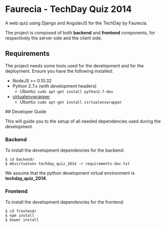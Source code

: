 # Faurecia - TechDay Quiz 2014

A web quiz using Django and AngularJS for the TechDay by Faurecia.

The project is composed of both **backend** and **frontend** components, for respectively the server side and the client side.

## Requirements

The project needs some tools used for the development and for the deployment. Ensure you have the following installed:

* NodeJS >= 0.10.32
* Python 2.7.x (with development headers)
    * Ubuntu: `sudo apt-get install python2.7-dev`
* [virtualenvwrapper](http://virtualenvwrapper.readthedocs.org/)
    * Ubuntu: `sudo apt-get install virtualenvwrapper`

## Developer Guide

This will guide you to the setup of all needed dependencies used during the development.

### Backend

To install the development dependencies for the backend:

```
$ cd backend/
$ mkvirtualenv techday_quiz_2014 -r requirements-dev.txt
```

We assume that the python development virtual environment is **techday_quiz_2014**.

### Frontend

To install the development dependencies for the frontend:

```
$ cd frontend/
$ npm install
$ bower install
```
